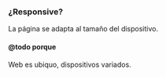 ### ¿Responsive?

La página se adapta al tamaño del dispositivo.

#### @todo porque

Web es ubiquo, dispositivos variados.
